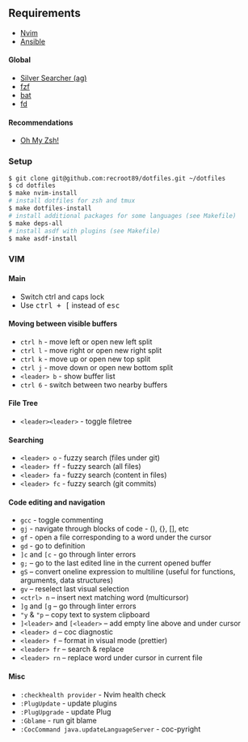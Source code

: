 ## Requirements

* [Nvim](https://github.com/neovim/neovim/wiki/Installing-Neovim)
* [Ansible](https://docs.ansible.com/ansible/latest/installation_guide/intro_installation.html)

#### Global

* [Silver Searcher (ag)](https://github.com/ggreer/the_silver_searcher)
* [fzf](https://github.com/junegunn/fzf)
* [bat](https://github.com/sharkdp/bat)
* [fd](https://github.com/sharkdp/fd)

#### Recommendations

* [Oh My Zsh!](https://github.com/ohmyzsh/ohmyzsh)

### Setup

```sh
$ git clone git@github.com:recroot89/dotfiles.git ~/dotfiles
$ cd dotfiles
$ make nvim-install
# install dotfiles for zsh and tmux
$ make dotfiles-install
# install additional packages for some languages (see Makefile)
$ make deps-all
# install asdf with plugins (see Makefile)
$ make asdf-install
```

### VIM

#### Main

* Switch ctrl and caps lock
* Use <kbd>ctrl + [</kbd> instead of <kbd>esc</kdb>

#### Moving between visible buffers

* `ctrl h` - move left or open new left split
* `ctrl l` - move right or open new right split
* `ctrl k` - move up or open new top split
* `ctrl j` - move down or open new bottom split
* `<leader> b` - show buffer list
* `ctrl 6` - switch between two nearby buffers

#### File Tree

* `<leader><leader>` - toggle filetree

#### Searching

* `<leader> o` - fuzzy search (files under git)
* `<leader> ff` - fuzzy search (all files)
* `<leader> fa` - fuzzy search (content in files)
* `<leader> fc` - fuzzy search (git commits)

#### Code editing and navigation

* `gcc` - toggle commenting
* `gj` - navigate through blocks of code - (), {}, [], etс
* `gf` - open a file corresponding to a word under the cursor
* `gd` - go to definition
* `]с` and `[с` - go through linter errors
* `g;` – go to the last edited line in the current opened buffer
* `gS` – convert oneline expression to multiline (useful for functions, arguments, data structures)
* `gv` – reselect last visual selection
* `<ctrl> n` – insert next matching word (multicursor)
* `]g` and `[g` – go through linter errors
* `"y` & `"p` – copy text to system clipboard
* `]<leader>` and `[<leader>` – add  empty line  above and under cursor
* `<leader> d` – coc diagnostic
* `<leader> f` – format in visual mode (prettier)
* `<leader> fr` – search & replace
* `<leader> rn` – replace word under cursor in current file


#### Misc

* `:checkhealth provider` - Nvim health check
* `:PlugUpdate` - update plugins
* `:PlugUpgrade` - update Plug
* `:Gblame` - run git blame
* `:CocCommand java.updateLanguageServer` - coc-pyright
